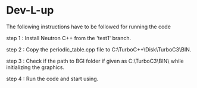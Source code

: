 # Dev-L-up
The following instructions have to be followed for running the code

step 1 : Install Neutron C++ from the 'test1' branch.

step 2 : Copy the periodic_table.cpp file to C:\\TurboC++\Disk\TurboC3\BIN\.

step 3 : Check if the path to BGI folder if given as C:\\TurboC3\BIN\ while initializing the graphics.

step 4 : Run the code and start using.
